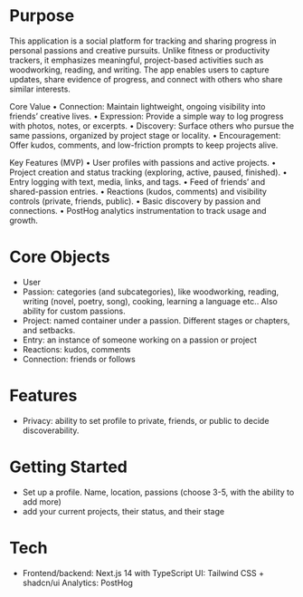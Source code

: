 # Purpose
This application is a social platform for tracking and sharing progress in personal passions and creative pursuits. Unlike fitness or productivity trackers, it emphasizes meaningful, project-based activities such as woodworking, reading, and writing. The app enables users to capture updates, share evidence of progress, and connect with others who share similar interests.

Core Value
	• Connection: Maintain lightweight, ongoing visibility into friends’ creative lives.
	• Expression: Provide a simple way to log progress with photos, notes, or excerpts.
	• Discovery: Surface others who pursue the same passions, organized by project stage or locality.
	• Encouragement: Offer kudos, comments, and low-friction prompts to keep projects alive.

Key Features (MVP)
	• User profiles with passions and active projects.
	• Project creation and status tracking (exploring, active, paused, finished).
	• Entry logging with text, media, links, and tags.
	• Feed of friends’ and shared-passion entries.
	• Reactions (kudos, comments) and visibility controls (private, friends, public).
	• Basic discovery by passion and connections.
	• PostHog analytics instrumentation to track usage and growth.


# Core Objects
- User
- Passion: categories (and subcategories), like woodworking, reading, writing (novel, poetry, song), cooking, learning a language etc.. Also ability for custom passions. 
- Project: named container under a passion. Different stages or chapters, and setbacks. 
- Entry: an instance of someone working on a passion or project
- Reactions: kudos, comments
- Connection: friends or follows

# Features
- Privacy: ability to set profile to private, friends, or public to decide discoverability. 

# Getting Started
- Set up a profile. Name, location, passions (choose 3-5, with the ability to add more)
- add your current projects, their status, and their stage

# Tech
- Frontend/backend: Next.js 14 with TypeScript
UI: Tailwind CSS + shadcn/ui
Analytics: PostHog